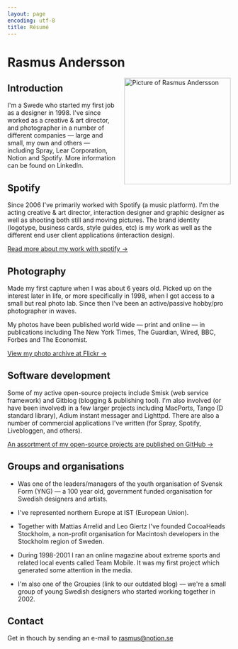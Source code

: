 ```yaml
---
layout: page
encoding: utf-8
title: Résumé
---
```

# Rasmus Andersson
<a href="http://www.flickr.com/photos/rsms/tags/me" title="View more pictures..."><img src="http://farm2.static.flickr.com/1236/940404344_d829446099_m.jpg" width="240" height="240" align="right" alt="Picture of Rasmus Andersson" style="margin-left:20px" /></a>

## Introduction

I'm a Swede who started my first job as a designer in 1998. I've since worked as a creative & art director, and photographer in a number of different companies — large and small, my own and others — including Spray, Lear Corporation, Notion and Spotify. More information can be found on LinkedIn.

## Spotify

Since 2006 I've primarily worked with Spotify (a music platform). I'm the acting creative & art director, interaction designer and graphic designer as well as shooting both still and moving pictures. The brand identity (logotype, business cards, style guides, etc) is my work as well as the different end user client applications (interaction design).

[Read more about my work with spotify &rarr;](/about/spotify/)

## Photography

Made my first capture when I was about 6 years old. Picked up on the interest later in life, or more specifically in 1998, when I got access to a small but real photo lab. Since then I've been an active/passive hobby/pro photographer in waves.

My photos have been published world wide — print and online — in publications including The New York Times, The Guardian, Wired, BBC, Forbes and The Economist.

[View my photo archive at Flickr &rarr;](http://www.flickr.com/photos/rsms/)

## Software development

Some of my active open-source projects include Smisk (web service framework) and Gitblog (blogging & publishing tool). I'm also involved (or have been involved) in a few larger projects including MacPorts, Tango (D standard library), Adium instant messager and Lighttpd. There are also a number of commercial applications I've written (for Spray, Spotify, Livebloggen, and others).

[An assortment of my open-source projects are published on GitHub &rarr;](https://github.com/rsms)

## Groups and organisations

- Was one of the leaders/managers of the youth organisation of Svensk Form (YNG) — a 100 year old, government funded organisation for Swedish designers and artists.

- I've represented northern Europe at IST (European Union).

- Together with Mattias Arrelid and Leo Giertz I've founded CocoaHeads Stockholm, a non-profit organisation for Macintosh developers in the Stockholm region of Sweden.

- During 1998-2001 I ran an online magazine about extreme sports and related local events called Team Mobile. It was my first project which generated some attention in the media.

- I'm also one of the Groupies (link to our outdated blog) — we're a small group of young Swedish designers who started working together in 2002.

## Contact

Get in thouch by sending an e-mail to rasmus@notion.se
